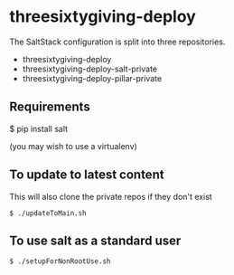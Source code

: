 # threesixtygiving-deploy

The SaltStack configuration is split into three repositories.

* threesixtygiving-deploy
* threesixtygiving-deploy-salt-private
* threesixtygiving-deploy-pillar-private

## Requirements

$ pip install salt

(you may wish to use a virtualenv)

## To update to latest content

This will also clone the private repos if they don't exist

`$ ./updateToMain.sh`

## To use salt as a standard user

`$ ./setupForNonRootUse.sh`

